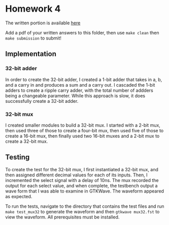 # Homework 4
The written portion is available [here](https://docs.google.com/document/d/1XybXmTD5-NTJ1gfLq3tYb-wUUDJGZS8xgO912DLf50Q/edit?usp=sharing)

Add a pdf of your written answers to this folder, then use `make clean` then `make submission` to submit!

## Implementation
### 32-bit adder
In order to create the 32-bit adder, I created a 1-bit adder that takes in a, b, and a carry in and produces a sum and a carry out. I cascaded the 1-bit adders to create a ripple carry adder, with the total number of addders being a changeable parameter. While this approach is slow, it does successfully create a 32-bit adder.

### 32-bit mux
I created smaller modules to build a 32-bit mux. I started with a 2-bit mux, then used three of those to create a four-bit mux, then used five of those to create a 16-bit mux, then finally used two 16-bit muxes and a 2-bit mux to create a 32-bit mux. 

## Testing
To create the test for the 32-bit mux, I first instantiated a 32-bit mux, and then assigned different decimal values for each of its inputs. Then, I incremented the select signal with a delay of 10ns. The mux recorded the output for each select value, and when complete, the testbench output a wave form that I was able to examine in GTKWave. The waveform appeared as expected.

To run the tests, navigate to the directory that contains the test files and run `make test_mux32` to generate the waveform and then `gtkwave mux32.fst` to view the waveform. All prerequisites must be installed.